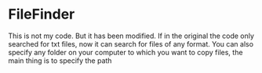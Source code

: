 # FileFinder
This is not my code. But it has been modified. If in the original the code only searched for txt files, now it can search for files of any format. You can also specify any folder on your computer to which you want to copy files, the main thing is to specify the path

